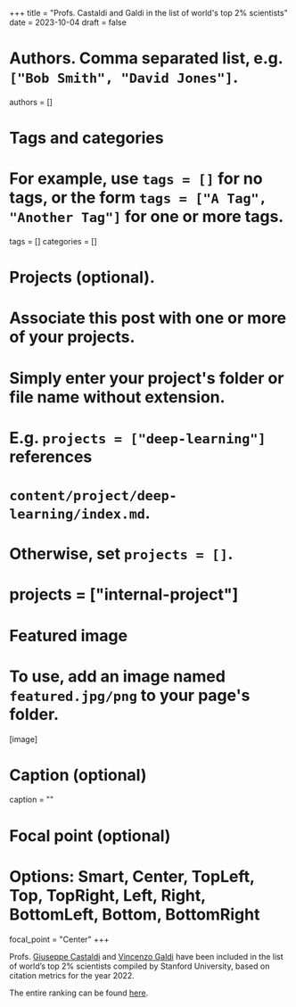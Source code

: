 +++
title = "Profs. Castaldi and Galdi in the list of world's top 2% scientists"
date = 2023-10-04
draft = false

# Authors. Comma separated list, e.g. `["Bob Smith", "David Jones"]`.
authors = []

# Tags and categories
# For example, use `tags = []` for no tags, or the form `tags = ["A Tag", "Another Tag"]` for one or more tags.
tags = []
categories = []

# Projects (optional).
#   Associate this post with one or more of your projects.
#   Simply enter your project's folder or file name without extension.
#   E.g. `projects = ["deep-learning"]` references
#   `content/project/deep-learning/index.md`.
#   Otherwise, set `projects = []`.
# projects = ["internal-project"]

# Featured image
# To use, add an image named `featured.jpg/png` to your page's folder.
[image]
  # Caption (optional)
  caption = ""

  # Focal point (optional)
  # Options: Smart, Center, TopLeft, Top, TopRight, Left, Right, BottomLeft, Bottom, BottomRight
  focal_point = "Center"
+++

Profs. [Giuseppe Castaldi](/author/giuseppe-castaldi) and [Vincenzo Galdi](/author/vincenzo-galdi) have been included in the list of world’s top 2% scientists compiled by Stanford University, based on citation metrics for the year 2022.

The entire ranking can be found [here](https://elsevier.digitalcommonsdata.com/datasets/btchxktzyw).


